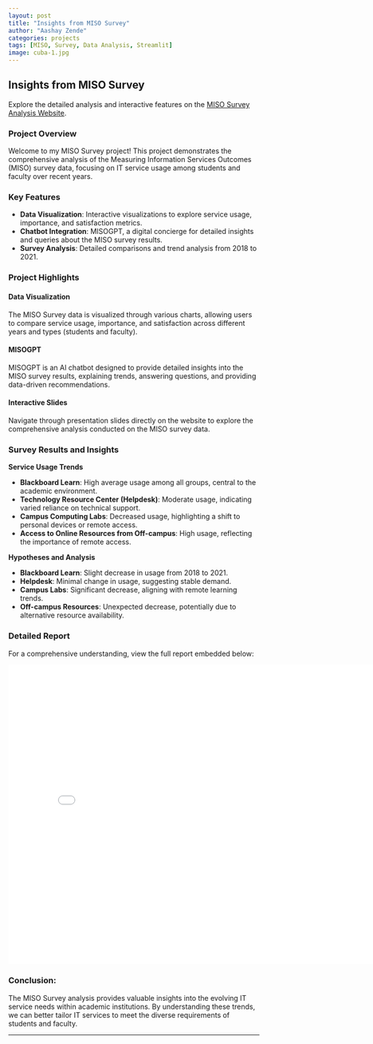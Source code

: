 ```yaml
---
layout: post
title: "Insights from MISO Survey"
author: "Aashay Zende"
categories: projects
tags: [MISO, Survey, Data Analysis, Streamlit]
image: cuba-1.jpg
---
```


## Insights from MISO Survey

Explore the detailed analysis and interactive features on the [MISO Survey Analysis Website](https://misosurvey.streamlit.app/).

### Project Overview

Welcome to my MISO Survey project! This project demonstrates the comprehensive analysis of the Measuring Information Services Outcomes (MISO) survey data, focusing on IT service usage among students and faculty over recent years.


### Key Features

- **Data Visualization**: Interactive visualizations to explore service usage, importance, and satisfaction metrics.
- **Chatbot Integration**: MISOGPT, a digital concierge for detailed insights and queries about the MISO survey results.
- **Survey Analysis**: Detailed comparisons and trend analysis from 2018 to 2021.

### Project Highlights

#### Data Visualization
The MISO Survey data is visualized through various charts, allowing users to compare service usage, importance, and satisfaction across different years and types (students and faculty).

#### MISOGPT
MISOGPT is an AI chatbot designed to provide detailed insights into the MISO survey results, explaining trends, answering questions, and providing data-driven recommendations.

#### Interactive Slides
Navigate through presentation slides directly on the website to explore the comprehensive analysis conducted on the MISO survey data.

### Survey Results and Insights

**Service Usage Trends**
- **Blackboard Learn**: High average usage among all groups, central to the academic environment.
- **Technology Resource Center (Helpdesk)**: Moderate usage, indicating varied reliance on technical support.
- **Campus Computing Labs**: Decreased usage, highlighting a shift to personal devices or remote access.
- **Access to Online Resources from Off-campus**: High usage, reflecting the importance of remote access.

**Hypotheses and Analysis**
- **Blackboard Learn**: Slight decrease in usage from 2018 to 2021.
- **Helpdesk**: Minimal change in usage, suggesting stable demand.
- **Campus Labs**: Significant decrease, aligning with remote learning trends.
- **Off-campus Resources**: Unexpected decrease, potentially due to alternative resource availability.

### Detailed Report

For a comprehensive understanding, view the full report embedded below:

<div class="pdf-embed-container">
    <iframe src="/assets/pdf/MISO.pdf#toolbar=0" width="800" height="600" style="border: none;"></iframe>
</div>

### Conclusion:

The MISO Survey analysis provides valuable insights into the evolving IT service needs within academic institutions. By understanding these trends, we can better tailor IT services to meet the diverse requirements of students and faculty.



---